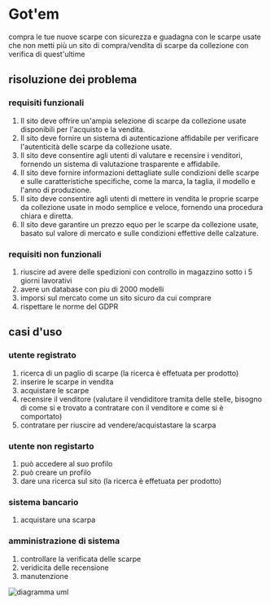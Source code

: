 # Got'em
 compra le tue nuove scarpe con sicurezza e guadagna con le scarpe usate che non metti più un sito di compra/vendita di scarpe da collezione con verifica di quest'ultime
## risoluzione dei problema
### requisiti funzionali 
1. Il sito deve offrire un'ampia selezione di scarpe da collezione usate disponibili per l'acquisto e la vendita.
2. Il sito deve fornire un sistema di autenticazione affidabile per verificare l'autenticità delle scarpe da collezione usate.
3. Il sito deve consentire agli utenti di valutare e recensire i venditori, fornendo un sistema di valutazione trasparente e affidabile.
5. Il sito deve fornire informazioni dettagliate sulle condizioni delle scarpe e sulle caratteristiche specifiche, come la marca, la taglia, il modello e l'anno di produzione.
6. Il sito deve consentire agli utenti di mettere in vendita le proprie scarpe da collezione usate in modo semplice e veloce, fornendo una procedura chiara e diretta.
7. Il sito deve garantire un prezzo equo per le scarpe da collezione usate, basato sul valore di mercato e sulle condizioni effettive delle calzature.
### requisiti non funzionali 
1.  riuscire ad avere delle spedizioni con controllo in magazzino sotto i 5 giorni lavorativi  
2.  avere un database con piu di 2000 modelli  
3.  imporsi sul mercato come un sito sicuro da cui comprare
4.  rispettare le norme del GDPR 
## casi d'uso
### utente registrato
1. ricerca di un paglio di scarpe (la ricerca è effetuata per prodotto)
2. inserire le scarpe in vendita
3. acquistare le scarpe 
4. recensire il venditore (valutare il vendiditore tramita delle stelle, bisogno di come si e trovato a contratare con il venditore e come si è comportato)
5. contratare per riuscire ad vendere/acquistastare la scarpa
### utente non registarto
1. può accedere al suo profilo
2. può creare un profilo
3. dare una ricerca sul sito  (la ricerca è effetuata per prodotto)
### sistema bancario 
1. acquistare una scarpa
### amministrazione di sistema 
1. controllare la verificata delle scarpe
2. veridicita delle recensione
3. manutenzione

![diagramma uml](https://yuml.me/diagram/scruffy/usecase/[utente%20non%20registrato]-(registrazione),%20[utente%20non%20registrato]-(accedi),%20[utente%20non%20registrato]-(ricerca),%20[utente%20registrato]-(ricerca),%20[utente%20registrato]-(acquista/vendi),%20[utente%20registrato]-(contratta),%20(contratta)%3C(acquista/vendi),%20[sistema%20bancario]-(acquista/vendi),%20[amministrazione%20di%20sistema]-(controllo),%20(acquista/vendi)%3E(controllo),%20[amministrazione%20di%20sistema]-(manutenzione),%20[utente%20registrato]-(recensione),%20(recensione)%5E(verifica),%20[amministrazione%20di%20sistema]-(verifica),)

